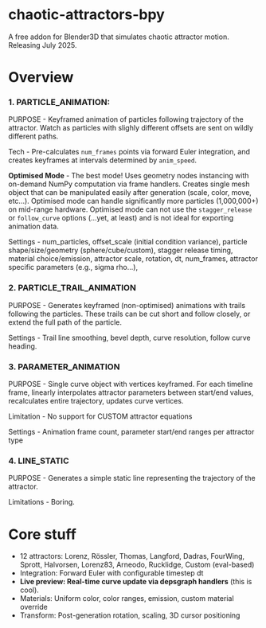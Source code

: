 # chaotic-attractors-bpy
A free addon for Blender3D that simulates chaotic attractor motion. Releasing July 2025.

# Overview

### 1. PARTICLE_ANIMATION:
PURPOSE - Keyframed animation of particles following trajectory of the attractor. Watch as particles with slighly different offsets are sent on wildly different paths. 
 
Tech - Pre-calculates `num_frames` points via forward Euler integration, and creates keyframes at intervals determined by `anim_speed`. 

**Optimised Mode** - The best mode! Uses geometry nodes instancing with on-demand NumPy computation via frame handlers. Creates single mesh object that can be manipulated easily after generation (scale, color, move, etc...). Optimised mode can handle significantly more particles (1,000,000+) on mid-range hardware. Optimised mode can not use the `stagger_release` or `follow_curve` options (...yet, at least) and is not ideal for exporting animation data. 

Settings - num_particles, offset_scale (initial condition variance), particle shape/size/geometry (sphere/cube/custom), stagger release timing, material choice/emission, attractor scale, rotation, dt, num_frames, attractor specific parameters (e.g., sigma rho...), 


### 2. PARTICLE_TRAIL_ANIMATION
PURPOSE - Generates keyframed (non-optimised) animations with trails following the particles. These trails can be cut short and follow closely, or extend the full path of the particle.

Settings - Trail line smoothing, bevel depth, curve resolution, follow curve heading.



### 3. PARAMETER_ANIMATION
PURPOSE - Single curve object with vertices keyframed. For each timeline frame, linearly interpolates attractor parameters between start/end values, recalculates entire trajectory, updates curve vertices.

Limitation - No support for CUSTOM attractor equations

Settings - Animation frame count, parameter start/end ranges per attractor type


### 4. LINE_STATIC
PURPOSE - Generates a simple static line representing the trajectory of the attractor.

Limitations - Boring.


# Core stuff
- 12 attractors: Lorenz, Rössler, Thomas, Langford, Dadras, FourWing, Sprott, Halvorsen, Lorenz83, Arneodo, Rucklidge, Custom (eval-based)
- Integration: Forward Euler with configurable timestep dt
- **Live preview: Real-time curve update via depsgraph handlers** (this is cool).
- Materials: Uniform color, color ranges, emission, custom material override
- Transform: Post-generation rotation, scaling, 3D cursor positioning


